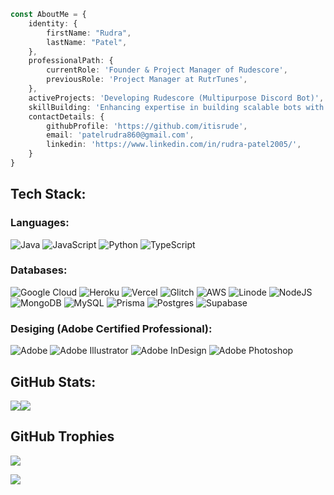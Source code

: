
```ts
const AboutMe = {
    identity: {
        firstName: "Rudra",
        lastName: "Patel",
    },
    professionalPath: {
        currentRole: 'Founder & Project Manager of Rudescore',
        previousRole: 'Project Manager at RutrTunes',
    },
    activeProjects: 'Developing Rudescore (Multipurpose Discord Bot)',
    skillBuilding: 'Enhancing expertise in building scalable bots with TypeScript, React, and Prisma PostgreSQL',
    contactDetails: {
        githubProfile: 'https://github.com/itisrude',
        email: 'patelrudra860@gmail.com',
        linkedin: 'https://www.linkedin.com/in/rudra-patel2005/',          
    }
}
```

## Tech Stack:

### Languages:
![Java](https://img.shields.io/badge/java-%23ED8B00.svg?style=for-the-badge&logo=openjdk&logoColor=white) ![JavaScript](https://img.shields.io/badge/javascript-%23323330.svg?style=for-the-badge&logo=javascript&logoColor=%23F7DF1E) ![Python](https://img.shields.io/badge/python-3670A0?style=for-the-badge&logo=python&logoColor=ffdd54) ![TypeScript](https://img.shields.io/badge/typescript-%23007ACC.svg?style=for-the-badge&logo=typescript&logoColor=white) 

### Databases:

![Google Cloud](https://img.shields.io/badge/GoogleCloud-%234285F4.svg?style=for-the-badge&logo=google-cloud&logoColor=white) ![Heroku](https://img.shields.io/badge/heroku-%23430098.svg?style=for-the-badge&logo=heroku&logoColor=white) ![Vercel](https://img.shields.io/badge/vercel-%23000000.svg?style=for-the-badge&logo=vercel&logoColor=white) ![Glitch](https://img.shields.io/badge/glitch-%233333FF.svg?style=for-the-badge&logo=glitch&logoColor=white) ![AWS](https://img.shields.io/badge/AWS-%23FF9900.svg?style=for-the-badge&logo=amazon-aws&logoColor=white) ![Linode](https://img.shields.io/badge/linode-00A95C?style=for-the-badge&logo=linode&logoColor=white) ![NodeJS](https://img.shields.io/badge/node.js-6DA55F?style=for-the-badge&logo=node.js&logoColor=white) ![MongoDB](https://img.shields.io/badge/MongoDB-%234ea94b.svg?style=for-the-badge&logo=mongodb&logoColor=white) ![MySQL](https://img.shields.io/badge/mysql-4479A1.svg?style=for-the-badge&logo=mysql&logoColor=white) ![Prisma](https://img.shields.io/badge/Prisma-3982CE?style=for-the-badge&logo=Prisma&logoColor=white) ![Postgres](https://img.shields.io/badge/postgres-%23316192.svg?style=for-the-badge&logo=postgresql&logoColor=white) ![Supabase](https://img.shields.io/badge/Supabase-3ECF8E?style=for-the-badge&logo=supabase&logoColor=white)

### Desiging (Adobe Certified Professional):

![Adobe](https://img.shields.io/badge/adobe-%23FF0000.svg?style=for-the-badge&logo=adobe&logoColor=white) ![Adobe Illustrator](https://img.shields.io/badge/adobe%20illustrator-%23FF9A00.svg?style=for-the-badge&logo=adobe%20illustrator&logoColor=white) ![Adobe InDesign](https://img.shields.io/badge/Adobe%20InDesign-49021F?style=for-the-badge&logo=adobeindesign&logoColor=FF3366) ![Adobe Photoshop](https://img.shields.io/badge/adobe%20photoshop-%2331A8FF.svg?style=for-the-badge&logo=adobe%20photoshop&logoColor=white)

## GitHub Stats:

![](https://github-readme-stats.vercel.app/api?username=itisrude&theme=dark&hide_border=true&include_all_commits=true&count_private=true)![](https://github-readme-streak-stats.herokuapp.com/?user=itisrude&theme=dark&hide_border=true)


## GitHub Trophies
![](https://github-profile-trophy.vercel.app/?username=itisrude&theme=radical&no-frame=true&no-bg=true&margin-w=4)

[![](https://visitcount.itsvg.in/api?id=itisrude&icon=6&color=12)](https://visitcount.itsvg.in)


